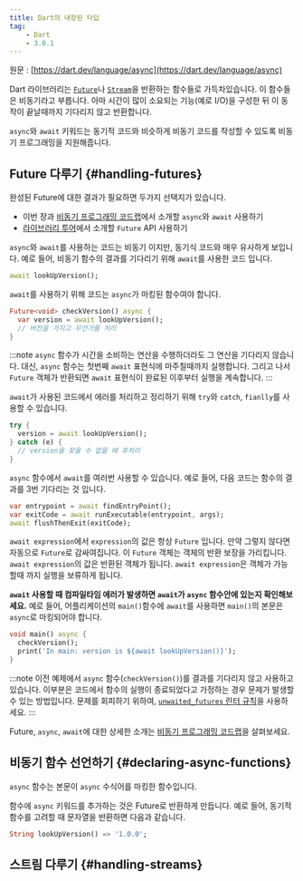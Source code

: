 ```yaml
---
title: Dart의 내장된 타입
tag:
    - Dart
    - 3.0.1
---
```


원문 : [https://dart.dev/language/async](https://dart.dev/language/async)

Dart 라이브러리는 [`Future`](https://api.dart.dev/stable/dart-async/Future-class.html)나 [`Stream`](https://api.dart.dev/stable/dart-async/Stream-class.html)을 반환하는 함수들로 가득차있습니다.
이 함수들은 비동기라고 부릅니다.
아마 시간이 많이 소요되는 기능(예로 I/O)을 구성한 뒤 이 동작이 끝날때까지 기다리지 않고 반환합니다. 

`async`와 `await` 키워드는 동기적 코드와 비슷하게 비동기 코드를 작성할 수 있도록 비동기 프로그래밍을 지원해줍니다.

## Future 다루기 {#handling-futures}

완성된 Future에 대한 결과가 필요하면 두가지 선택지가 있습니다.

* 이번 장과 [비동기 프로그래밍 코드랩](https://dart.dev/codelabs/async-await)에서 소개할 `async`와 `await` 사용하기
* [라이브러리 투어](https://dart.dev/guides/libraries/library-tour#future)에서 소개할 `Future` API 사용하기

`async`와 `await`를 사용하는 코드는 비동기 이지만, 동기식 코드와 매우 유사하게 보입니다.
예로 들어, 비동기 함수의 결과를 기다리기 위해 `await`를 사용한 코드 입니다.

```dart
await lookUpVersion();
```

`await`를 사용하기 위해 코드는 `async`가 마킹된 함수여야 합니다.

```dart
Future<void> checkVersion() async {
  var version = await lookUpVersion();
  // 버전을 가지고 무언가를 처리
}
```

:::note
`async` 함수가 시간을 소비하는 연산을 수행하더라도 그 연산을 기다리지 않습니다.
대신, `async` 함수는 첫번째 `await` 표현식에 마주칠때까지 실행합니다.
그리고 나서 `Future` 객체가 반환되면 `await` 표현식이 완료된 이후부터 실행을 계속합니다.
:::

`await`가 사용된 코드에서 에러를 처리하고 정리하기 위해 `try`와 `catch`, `fianlly`를 사용할 수 있습니다.

```dart
try {
  version = await lookUpVersion();
} catch (e) {
  // version을 찾울 수 없을 때 후처리
}
```

`async` 함수에서 `await`를 여러번 사용할 수 있습니다.
예로 들어, 다음 코드는 함수의 결과를 3번 기다리는 것 입니다.

```dart
var entrypoint = await findEntryPoint();
var exitCode = await runExecutable(entrypoint, args);
await flushThenExit(exitCode);
```

`await expression`에서 `expression`의 값은 항상 `Future` 입니다.
만약 그렇지 않다면 자동으로 `Future`로 감싸여집니다.
이 `Future` 객체는 객체의 반환 보장을 가리킵니다.
`await expression`의 값은 반환된 객체가 됩니다.
`await expression`은 객체가 가능할때 까지 실행을 보류하게 됩니다.

**`await` 사용할 때 컴파일타임 에러가 발생하면 `await`가 `async` 함수안에 있는지 확인해보세요.**
예로 들어, 어플리케이션의 `main()`함수에 `await`를 사용하면 `main()`의 본문은 `async`로 마킹되어야 합니다.

```dart
void main() async {
  checkVersion();
  print('In main: version is ${await lookUpVersion()}');
}
```

:::note
이전 예제에서 `async` 함수(`checkVersion()`)를 결과를 기다리지 않고 사용하고 있습니다.
이부분은 코드에서 함수의 실행이 종료되었다고 가정하는 경우 문제가 발생할 수 있는 방법입니다.
문제를 회피하기 위하여, [`unwaited_futures` 린터 규칙](https://dart.dev/tools/linter-rules#unawaited_futures)을 사용하세요.
:::

Future, `async`, `await`에 대한 상세한 소개는 [비동기 프로그래밍 코드랩](https://dart.dev/codelabs/async-await)을 살펴보세요.

## 비동기 함수 선언하기 {#declaring-async-functions}

`async` 함수는 본문이 `async` 수식어를 마킹한 함수입니다.

함수에 `async` 키워드를 추가하는 것은 Future로 반환하게 만듭니다.
예로 들어, 동기적 함수를 고려할 때 문자열을 반환하면 다음과 같습니다.

```dart
String lookUpVersion() => '1.0.0';
```



## 스트림 다루기 {#handling-streams}

<AdsenseB />